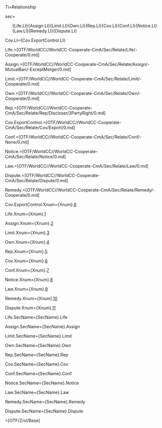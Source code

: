 Ti=Relationship

sec=<ol>{Life.LI}{Assign.LI}{Limit.LI}{Own.LI}{Rep.LI}{Cov.LI}{Conf.LI}{Notice.LI}{Law.LI}{Remedy.LI}{Dispute.LI}</ol>

Cov.LI={Cov.ExportControl.LI}

Life.=[OTF/WorldCC//WorldCC-Cooperate-CmA/Sec/Relate/Life/-Cooperate/0.md]

Assign.=[OTF/WorldCC//WorldCC-Cooperate-CmA/Sec/Relate/Assign/-MutualBan/-ExceptMerger/0.md]

Limit.=[OTF/WorldCC//WorldCC-Cooperate-CmA/Sec/Relate/Limit/-Cooperate/0.md]

Own.=[OTF/WorldCC//WorldCC-Cooperate-CmA/Sec/Relate/Own/-Cooperate/0.md]

Rep.=[OTF/WorldCC//WorldCC-Cooperate-CmA/Sec/Relate/Rep/Discloser/3PartyRight/0.md]

Cov.ExportControl.=[OTF/WorldCC//WorldCC-Cooperate-CmA/Sec/Relate/Cov/Export/0.md]

Conf.=[OTF/WorldCC//WorldCC-Cooperate-CmA/Sec/Relate/Conf/-None/0.md]

Notice.=[OTF/WorldCC//WorldCC-Cooperate-CmA/Sec/Relate/Notice/0.md]

Law.=[OTF/WorldCC//WorldCC-Cooperate-CmA/Sec/Relate/Law/0.md]

Dispute.=[OTF/WorldCC//WorldCC-Cooperate-CmA/Sec/Relate/Dispute/0.md]

Remedy.=[OTF/WorldCC//WorldCC-Cooperate-CmA/Sec/Relate/Remedy/-Cooperate/0.md]


Cov.ExportControl.Xnum={Xnum}.<a href="#Cov.ExportControl.Sec" class="xref">6</a>

Life.Xnum={Xnum}.<a href="#Life.Sec" class="xref">1</a>

Assign.Xnum={Xnum}.<a href="#Assign.Sec" class="xref">2</a>

Limit.Xnum={Xnum}.<a href="#Limit.Sec" class="xref">3</a>

Own.Xnum={Xnum}.<a href="#Own.Sec" class="xref">4</a>

Rep.Xnum={Xnum}.<a href="#Rep.Sec" class="xref">5</a>

Cov.Xnum={Xnum}.<a href="#Cov.Sec" class="xref">6</a>

Conf.Xnum={Xnum}.<a href="#Conf.Sec" class="xref">7</a>

Notice.Xnum={Xnum}.<a href="#Notice.Sec" class="xref">8</a>

Law.Xnum={Xnum}.<a href="#Law.Sec" class="xref">9</a>

Remedy.Xnum={Xnum}.<a href="#Remedy.Sec" class="xref">10</a>

Dispute.Xnum={Xnum}.<a href="#Dispute.Sec" class="xref">11</a>


Life.SecName={SecName}.Life

Assign.SecName={SecName}.Assign

Limit.SecName={SecName}.Limit

Own.SecName={SecName}.Own

Rep.SecName={SecName}.Rep

Cov.SecName={SecName}.Cov

Conf.SecName={SecName}.Conf

Notice.SecName={SecName}.Notice

Law.SecName={SecName}.Law

Remedy.SecName={SecName}.Remedy

Dispute.SecName={SecName}.Dispute

=[OTF/Z/ol/Base]
